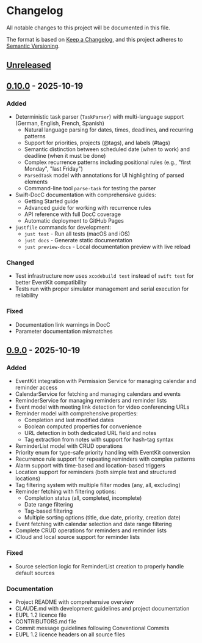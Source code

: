 # Changelog

All notable changes to this project will be documented in this file.

The format is based on [Keep a Changelog](https://keepachangelog.com/en/1.1.0/),
and this project adheres to [Semantic Versioning](https://semver.org/spec/v2.0.0.html).

## [Unreleased]

## [0.10.0] - 2025-10-19

### Added
- Deterministic task parser (`TaskParser`) with multi-language support (German, English, French, Spanish)
  - Natural language parsing for dates, times, deadlines, and recurring patterns
  - Support for priorities, projects (@tags), and labels (#tags)
  - Semantic distinction between scheduled date (when to work) and deadline (when it must be done)
  - Complex recurrence patterns including positional rules (e.g., "first Monday", "last Friday")
  - `ParsedTask` model with annotations for UI highlighting of parsed elements
  - Command-line tool `parse-task` for testing the parser
- Swift-DocC documentation with comprehensive guides:
  - Getting Started guide
  - Advanced guide for working with recurrence rules
  - API reference with full DocC coverage
  - Automatic deployment to GitHub Pages
- `justfile` commands for development:
  - `just test` - Run all tests (macOS and iOS)
  - `just docs` - Generate static documentation
  - `just preview-docs` - Local documentation preview with live reload

### Changed
- Test infrastructure now uses `xcodebuild test` instead of `swift test` for better EventKit compatibility
- Tests run with proper simulator management and serial execution for reliability

### Fixed
- Documentation link warnings in DocC
- Parameter documentation mismatches

## [0.9.0] - 2025-10-19

### Added

- EventKit integration with Permission Service for managing calendar and reminder access
- CalendarService for fetching and managing calendars and events
- ReminderService for managing reminders and reminder lists
- Event model with meeting link detection for video conferencing URLs
- Reminder model with comprehensive properties:
  - Completion and last modified dates
  - Boolean computed properties for convenience
  - URL detection in both dedicated URL field and notes
  - Tag extraction from notes with support for hash-tag syntax
- ReminderList model with CRUD operations
- Priority enum for type-safe priority handling with EventKit conversion
- Recurrence rule support for repeating reminders with complex patterns
- Alarm support with time-based and location-based triggers
- Location support for reminders (both simple text and structured locations)
- Tag filtering system with multiple filter modes (any, all, excluding)
- Reminder fetching with filtering options:
  - Completion status (all, completed, incomplete)
  - Date range filtering
  - Tag-based filtering
  - Multiple sorting options (title, due date, priority, creation date)
- Event fetching with calendar selection and date range filtering
- Complete CRUD operations for reminders and reminder lists
- iCloud and local source support for reminder lists

### Fixed

- Source selection logic for ReminderList creation to properly handle default sources

### Documentation

- Project README with comprehensive overview
- CLAUDE.md with development guidelines and project documentation
- EUPL 1.2 licence file
- CONTRIBUTORS.md file
- Commit message guidelines following Conventional Commits
- EUPL 1.2 licence headers on all source files

[unreleased]: https://github.com/oliverandrich/KinjoCore/compare/v0.10.0...HEAD
[0.10.0]: https://github.com/oliverandrich/KinjoCore/compare/v0.9.0...v0.10.0
[0.9.0]: https://github.com/oliverandrich/KinjoCore/releases/tag/v0.9.0
